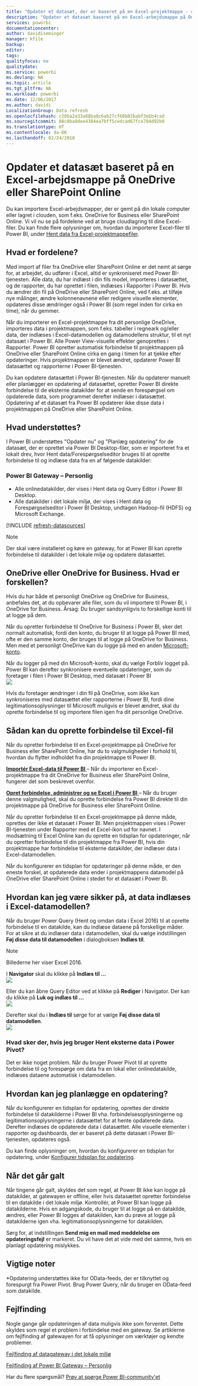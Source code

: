 ```yaml
---
title: "Opdater et datasæt, der er baseret på en Excel-projektmappe - cloud"
description: "Opdater et datasæt baseret på en Excel-arbejdsmappe på OneDrive eller SharePoint Online"
services: powerbi
documentationcenter: 
author: davidiseminger
manager: kfile
backup: 
editor: 
tags: 
qualityfocus: no
qualitydate: 
ms.service: powerbi
ms.devlang: NA
ms.topic: article
ms.tgt_pltfrm: NA
ms.workload: powerbi
ms.date: 12/06/2017
ms.author: davidi
LocalizationGroup: Data refresh
ms.openlocfilehash: c20ba2a33a88ba8c6ab27cf60b02babf3ebb4cad
ms.sourcegitcommit: 88c8ba8dee4384ea7bff5cedcad67fce784d92b0
ms.translationtype: HT
ms.contentlocale: da-DK
ms.lasthandoff: 02/24/2018
---
```

# <a name="refresh-a-dataset-created-from-an-excel-workbook-on-onedrive-or-sharepoint-online"></a>Opdater et datasæt baseret på en Excel-arbejdsmappe på OneDrive eller SharePoint Online
Du kan importere Excel-arbejdsmapper, der er gemt på din lokale computer eller lagret i clouden, som f.eks. OneDrive for Business eller SharePoint Online. Vi vil nu se på fordelene ved at bruge cloudlagring til dine Excel-filer. Du kan finde flere oplysninger om, hvordan du importerer Excel-filer til Power BI, under [Hent data fra Excel-projektmappefiler](service-excel-workbook-files.md).

## <a name="what-are-the-advantages"></a>Hvad er fordelene?
Med import af filer fra OneDrive eller SharePoint Online er det nemt at sørge for, at arbejdet, du udfører i Excel, altid er synkroniseret med Power BI-tjenesten. Alle data, du har indlæst i din fils model, importeres i datasættet, og de rapporter, du har oprettet i filen, indlæses i Rapporter i Power BI. Hvis du ændrer din fil på OneDrive eller SharePoint Online, ved f.eks. at tilføje nye målinger, ændre kolonnenavnene eller redigere visuelle elementer, opdateres disse ændringer også i Power BI (som regel inden for cirka en time), når du gemmer.

Når du importerer en Excel-projektmappe fra dit personlige OneDrive, importeres data i projektmappen, som f.eks. tabeller i regneark og/eller data, der indlæses i Excel-datamodellen og datamodellens struktur, til et nyt datasæt i Power BI. Alle Power View-visuelle effekter genoprettes i Rapporter. Power BI opretter automatisk forbindelse til projektmappen på OneDrive eller SharePoint Online cirka en gang i timen for at tjekke efter opdateringer. Hvis projektmappen er blevet ændret, opdaterer Power BI datasættet og rapporterne i Power BI-tjenesten.

Du kan opdatere datasættet i Power BI-tjenesten. Når du opdaterer manuelt eller planlægger en opdatering af datasættet, opretter Power BI direkte forbindelse til de eksterne datakilder for at sende en forespørgsel om opdaterede data, som programmet derefter indlæser i datasættet. Opdatering af et datasæt fra Power BI opdaterer ikke disse data i projektmappen på OneDrive eller SharePoint Online. 

## <a name="whats-supported"></a>Hvad understøttes?
I Power BI understøttes "Opdater nu" og "Planlæg opdatering" for de datasæt, der er oprettet via Power BI Desktop-filer, som er importeret fra et lokalt drev, hvor Hent data/Forespørgselseditor bruges til at oprette forbindelse til og indlæse data fra en af følgende datakilder:  

### <a name="power-bi-gateway---personal"></a>Power BI Gateway – Personlig
* Alle onlinedatakilder, der vises i Hent data og Query Editor i Power BI Desktop.
* Alle datakilder i det lokale miljø, der vises i Hent data og Forespørgselseditor i Power BI Desktop, undtagen Hadoop-fil (HDFS) og Microsoft Exchange.

<!-- Refresh Data sources-->
[!INCLUDE [refresh-datasources](./includes/refresh-datasources.md)]

> [!NOTE]
> Der skal være installeret og køre en gateway, for at Power BI kan oprette forbindelse til datakilder i det lokale miljø og opdatere datasættet.
> 
> 

## <a name="onedrive-or-onedrive-for-business-whats-the-difference"></a>OneDrive eller OneDrive for Business. Hvad er forskellen?
Hvis du har både et personligt OneDrive og OneDrive for Business, anbefales det, at du opbevarer alle filer, som du vil importere til Power BI, i OneDrive for Business. Årsag: Du bruger sandsynligvis to forskellige konti til at logge på dem.

Når du opretter forbindelse til OneDrive for Business i Power BI, sker det normalt automatisk, fordi den konto, du bruger til at logge på Power BI med, ofte er den samme konto, der bruges til at logge på OneDrive for Business. Men med et personligt OneDrive kan du logge på med en anden [Microsoft-konto](http://www.microsoft.com/account/default.aspx).

Når du logger på med din Microsoft-konto, skal du vælge Forbliv logget på. Power BI kan derefter synkronisere eventuelle opdateringer, som du foretager i filen i Power BI Desktop, med datasæt i Power BI  
    ![](media/refresh-excel-file-onedrive/refresh_signin_keepmesignedin.png)

Hvis du foretager ændringer i din fil på OneDrive, som ikke kan synkroniseres med datasættet eller rapporterne i Power BI, fordi dine legitimationsoplysninger til Microsoft muligvis er blevet ændret, skal du oprette forbindelse til og importere filen igen fra dit personlige OneDrive.

## <a name="options-for-connecting-to-excel-file"></a>Sådan kan du oprette forbindelse til Excel-fil
Når du opretter forbindelse til en Excel-projektmappe på OneDrive for Business eller SharePoint Online, har du to valgmuligheder i forhold til, hvordan du flytter indholdet fra din projektmappe til Power BI.

[**Importér Excel-data til Power BI** ](service-excel-workbook-files.md#import-or-connect-to-an-excel-workbook-from-power-bi) – Når du importerer en Excel-projektmappe fra dit OneDrive for Business eller SharePoint Online, fungerer det som beskrevet ovenfor.

[**Opret forbindelse, administrer og se Excel i Power BI** ](service-excel-workbook-files.md#one-excel-workbook--two-ways-to-use-it) – Når du bruger denne valgmulighed, skal du oprette forbindelse fra Power BI direkte til din projektmappe på OneDrive for Business eller SharePoint Online.

Når du opretter forbindelse til en Excel-projektmappe på denne måde, oprettes der ikke et datasæt i Power BI. Men projektmappen vises i Power BI-tjenesten under Rapporter med et Excel-ikon ud for navnet. I modsætning til Excel Online kan du oprette en tidsplan for opdateringer, når du opretter forbindelse til din projektmappe fra Power BI, hvis din projektmappe har forbindelse til eksterne datakilder, der indlæser data i Excel-datamodellen.

Når du konfigurerer en tidsplan for opdateringer på denne måde, er den eneste forskel, at opdaterede data ender i projektmappens datamodel på OneDrive eller SharePoint Online i stedet for et datasæt i Power BI.

## <a name="how-do-i-make-sure-data-is-loaded-to-the-excel-data-model"></a>Hvordan kan jeg være sikker på, at data indlæses i Excel-datamodellen?
Når du bruger Power Query (Hent og omdan data i Excel 2016) til at oprette forbindelse til en datakilde, kan du indlæse dataene på forskellige måder. For at sikre at du indlæser data i datamodellen, skal du vælge indstillingen **Føj disse data til datamodellen** i dialogboksen **Indlæs til**.

> [!NOTE]
> Billederne her viser Excel 2016.
> 
> 

I **Navigator** skal du klikke på **Indlæs til ...**  
    ![](media/refresh-excel-file-onedrive/refresh_loadtodm_1.png)

Eller du kan åbne Query Editor ved at klikke på **Rediger** i Navigator. Der kan du klikke på **Luk og indlæs til ...**  
    ![](media/refresh-excel-file-onedrive/refresh_loadtodm_2.png)

Derefter skal du i **Indlæs til** sørge for at vælge **Føj disse data til datamodellen**.  
    ![](media/refresh-excel-file-onedrive/refresh_loadtodm_3.png)

### <a name="what-if-i-use-get-external-data-in-power-pivot"></a>Hvad sker der, hvis jeg bruger Hent eksterne data i Power Pivot?
Det er ikke noget problem. Når du bruger Power Pivot til at oprette forbindelse til og forespørge om data fra en lokal eller onlinedatakilde, indlæses dataene automatisk i datamodellen.

## <a name="how-do-i-schedule-refresh"></a>Hvordan kan jeg planlægge en opdatering?
Når du konfigurerer en tidsplan for opdatering, oprettes der direkte forbindelse til datakilderne i Power BI vha. forbindelsesoplysningerne og legitimationsoplysningerne i datasættet for at hente opdaterede data. Derefter indlæses de opdaterede data i datasættet. Alle visuelle elementer i rapporter og dashboards, der er baseret på dette datasæt i Power BI-tjenesten, opdateres også.

Du kan finde oplysninger om, hvordan du konfigurerer en tidsplan for opdatering, under [Konfigurer tidsplan for opdatering](refresh-scheduled-refresh.md).

## <a name="when-things-go-wrong"></a>Når det går galt
Når tingene går galt, skyldes det som regel, at Power BI ikke kan logge på datakilder, at gatewayen er offline, eller hvis datasættet opretter forbindelse til en datakilde i det lokale miljø. Kontrollér, at Power BI kan logge på datakilderne. Hvis en adgangskode, du bruger til at logge på en datakilde, ændres, eller Power BI logges af datakilden, kan du prøve at logge på datakilderne igen vha. legitimationsoplysningerne for datakilden.

Sørg for, at indstillingen **Send mig en mail med meddelelse om opdateringsfejl** er markeret. Du vil have det at vide med det samme, hvis en planlagt opdatering mislykkes.

## <a name="important-notes"></a>Vigtige noter
\*Opdatering understøttes ikke for OData-feeds, der er tilknyttet og forespurgt fra Power Pivot. Brug Power Query, når du bruger en OData-feed som datakilde.

## <a name="troubleshooting"></a>Fejlfinding
Nogle gange går opdateringen af data muligvis ikke som forventet. Dette skyldes som regel et problem i forbindelse med en gateway. Se artiklerne om fejlfinding af gatewayen for at få oplysninger om værktøjer og kendte problemer.

[Fejlfinding af datagateway i det lokale miljø](service-gateway-onprem-tshoot.md)

[Fejlfinding af Power BI Gateway – Personlig](service-admin-troubleshooting-power-bi-personal-gateway.md)

Har du flere spørgsmål? [Prøv at spørge Power BI-community'et](http://community.powerbi.com/)

